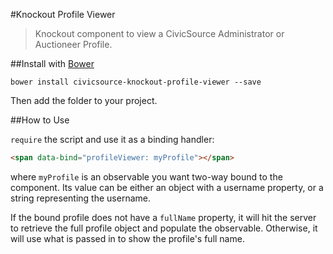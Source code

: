 #Knockout Profile Viewer

> Knockout component to view a CivicSource Administrator or Auctioneer Profile.

##Install with [Bower](http://bower.io/)

```
bower install civicsource-knockout-profile-viewer --save
```

Then add the folder to your project.

##How to Use

`require` the script and use it as a binding handler:

```html
<span data-bind="profileViewer: myProfile"></span>
```

where `myProfile` is an observable you want two-way bound to the component. Its value can be either an object with a username property, or a string representing the username.

If the bound profile does not have a `fullName` property, it will hit the server to retrieve the full profile object and populate the observable. Otherwise, it will use what is passed in to show the profile's full name.
